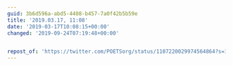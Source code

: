 ```yaml
---
guid: 3b6d596a-abd5-4408-b457-7a0f42b5b59e
title: '2019.03.17, 11:08'
date: '2019-03-17T10:08:15+00:00'
changed: '2019-09-24T07:19:48+00:00'


repost_of: 'https://twitter.com/POETSorg/status/1107220029974564864?s=19'
---
```


